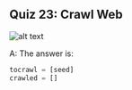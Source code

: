 ## Quiz 23: Crawl Web

![alt text](./media/quiz-23-crawl-web.JPG "crawl web")

A: The answer is:

```python
tocrawl = [seed]
crawled = []
```

